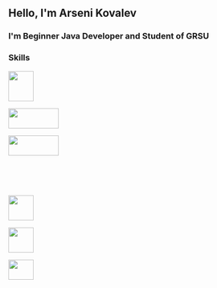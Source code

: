 ## Hello, I'm Arseni Kovalev

### I'm Beginner Java Developer and Student of GRSU



### Skills


<html>
<head>
</head>
<body>
<p>
  <img src="https://upload.wikimedia.org/wikipedia/ru/thumb/3/39/Java_logo.svg/1200px-Java_logo.svg.png" width="50px" height="60px"></img>

  <img src="https://upload.wikimedia.org/wikipedia/commons/thumb/4/44/Spring_Framework_Logo_2018.svg/220px-Spring_Framework_Logo_2018.svg.png" width="100px" height="40px"  margin-left="25px" markdown="1" ></img>

  <img src="https://upload.wikimedia.org/wikipedia/commons/thumb/2/22/Hibernate_logo_a.png/250px-Hibernate_logo_a.png" width="100px" height="40px"  margin-left="25px"></img>

  <br>
  <br>
  <br>

  <img src="https://upload.wikimedia.org/wikipedia/commons/thumb/6/61/HTML5_logo_and_wordmark.svg/120px-HTML5_logo_and_wordmark.svg.png" width="50px" height="50px" margin-left="25px"></img>

  <img src="https://upload.wikimedia.org/wikipedia/commons/thumb/d/d5/CSS3_logo_and_wordmark.svg/120px-CSS3_logo_and_wordmark.svg.png" width="50px" height="50px" margin-left="25px"></img>

  <img src="https://upload.wikimedia.org/wikipedia/commons/thumb/2/29/Postgresql_elephant.svg/440px-Postgresql_elephant.svg.png" width="50px" height="40px" margin-left="25px"></img>
  </p>
</body>
</html>

